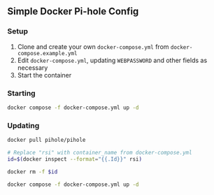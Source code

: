 ## Simple Docker Pi-hole Config

### Setup

1. Clone and create your own `docker-compose.yml` from `docker-compose.example.yml`
2. Edit `docker-compose.yml`, updating `WEBPASSWORD` and other fields as necessary
3. Start the container

### Starting

```sh
docker compose -f docker-compose.yml up -d
```

### Updating

```sh
docker pull pihole/pihole
```

```sh
# Replace "rsi" with container_name from docker-compose.yml
id=$(docker inspect --format="{{.Id}}" rsi)
```

```sh
docker rm -f $id
```

```sh
docker compose -f docker-compose.yml up -d
```
